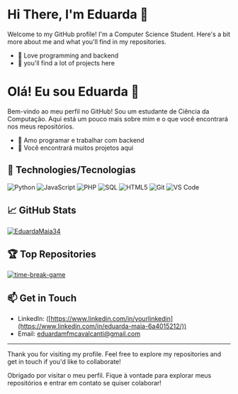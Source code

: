# Hi There, I'm Eduarda 👋

Welcome to my GitHub profile! I'm a Computer Science Student. Here's a bit more about me and what you'll find in my repositories.
- 🔭 Love programming and backend
- 👾 you'll find a lot of projects here

# Olá! Eu sou Eduarda  👋

Bem-vindo ao meu perfil no GitHub! Sou um estudante de Ciência da Computação. Aqui está um pouco mais sobre mim e o que você encontrará nos meus repositórios.
- 🔭 Amo programar e trabalhar com backend
- 👾 Você encontrará muitos projetos aqui


## 🔧 Technologies/Tecnologias

![Python](https://img.shields.io/badge/-Python-000?&logo=Python)
![JavaScript](https://img.shields.io/badge/-JavaScript-000?&logo=JavaScript)
![PHP](https://img.shields.io/badge/-PHP-000?&logo=PHP)
![SQL](https://img.shields.io/badge/-SQL-000?&logo=MySQL)
![HTML5](https://img.shields.io/badge/-HTML5-000?&logo=HTML5)
![Git](https://img.shields.io/badge/-Git-000?&logo=Git)
![VS Code](https://img.shields.io/badge/-VS%20Code-000?&logo=Visual%20Studio%20Code)

## 📈 GitHub Stats

[![EduardaMaia34](https://github-readme-stats.vercel.app/api?username=EduardaMaia34&show_icons=true&hide_border=true&theme=radical)](https://github.com/EduardaMaia34)

## 🏆 Top Repositories

[![time-break-game](https://github.com/EduardaMaia34/time-break-game)]([https://github.com/yourusername/reponame](https://github.com/EduardaMaia34/time-break-game))

## 📫 Get in Touch

- LinkedIn: ([https://www.linkedin.com/in/yourlinkedin](https://www.linkedin.com/in/eduarda-maia-6a4015212/))
- Email: [eduardamfmcavalcanti@gmail.com](mailto:eduardamfmcavalcanti@gmail.com)

---

Thank you for visiting my profile. Feel free to explore my repositories and get in touch if you'd like to collaborate!

Obrigado por visitar o meu perfil. Fique à vontade para explorar meus repositórios e entrar em contato se quiser colaborar!
